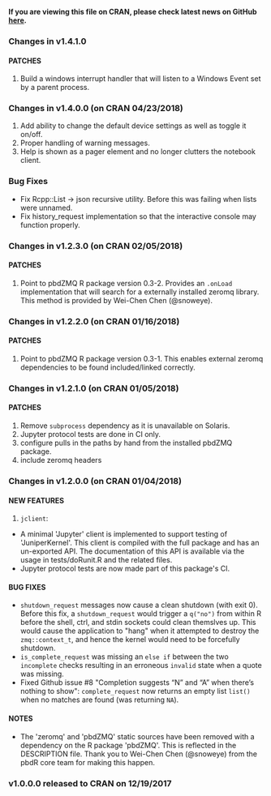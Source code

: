 **If you are viewing this file on CRAN, please check latest news on GitHub [here](https://github.com/JuniperKernel/JuniperKernel/blob/master/NEWS.md).**

### Changes in v1.4.1.0

#### PATCHES

1. Build a windows interrupt handler that will listen to a Windows Event set by a parent process.

### Changes in v1.4.0.0 (on CRAN 04/23/2018)

1. Add ability to change the default device settings as well as toggle it on/off.
2. Proper handling of warning messages.
3. Help is shown as a pager element and no longer clutters the notebook client.

### Bug Fixes

* Fix Rcpp::List -> json recursive utility. Before this was failing when lists were unnamed.
* Fix history_request implementation so that the interactive console may function properly.

### Changes in v1.2.3.0 (on CRAN 02/05/2018)

#### PATCHES


1. Point to pbdZMQ R package version 0.3-2. Provides an `.onLoad` implementation that will search for a externally installed zeromq library. This method is provided by Wei-Chen Chen (@snoweye).

### Changes in v1.2.2.0 (on CRAN 01/16/2018)

#### PATCHES

1. Point to pbdZMQ R package version 0.3-1. This enables external zeromq dependencies to be found
   included/linked correctly.

### Changes in v1.2.1.0 (on CRAN 01/05/2018)

#### PATCHES

1. Remove `subprocess` dependency as it is unavailable on Solaris.
2. Jupyter protocol tests are done in CI only.
3. configure pulls in the paths by hand from the installed pbdZMQ package.
4. include zeromq headers

### Changes in v1.2.0.0 (on CRAN 01/04/2018)

#### NEW FEATURES

1. `jclient`:
  * A minimal 'Jupyter' client is implemented to support testing of 'JuniperKernel'. This
    client is compiled with the full package and has an un-exported API. The documentation of
    this API is available via the usage in tests/doRunit.R and the related files.
  * Jupyter protocol tests are now made part of this package's CI.

#### BUG FIXES

* `shutdown_request` messages now cause a clean shutdown (with exit 0). Before this fix, a `shutdown_request` would trigger a `q("no")` from within R before the shell, ctrl, and stdin sockets could clean themslves up. This would cause the application to "hang" when it attempted to destroy the `zmq::context_t`, and hence the kernel would need to be forcefully shutdown.
* `is_complete_request` was missing an `else if` between the two `incomplete` checks resulting in an erroneous `invalid` state when a quote was missing.
* Fixed Github issue #8 "Completion suggests “N” and “A” when there’s nothing to show": `complete_request` now returns an empty list `list()` when no matches are found (was returning `NA`).

#### NOTES

* The 'zeromq' and 'pbdZMQ' static sources have been removed with a dependency on the R package
  'pbdZMQ'. This is reflected in the DESCRIPTION file. Thank you to Wei-Chen Chen (@snoweye) from the
  pbdR core team for making this happen.


### v1.0.0.0 released to CRAN on 12/19/2017
